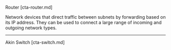 Router [cta-router.md]

Network devices that direct traffic between subnets by forwarding based on its
IP address. They can be used to connect a large range of incoming and outgoing
network types.

---

Akin
Switch [cta-switch.md]

